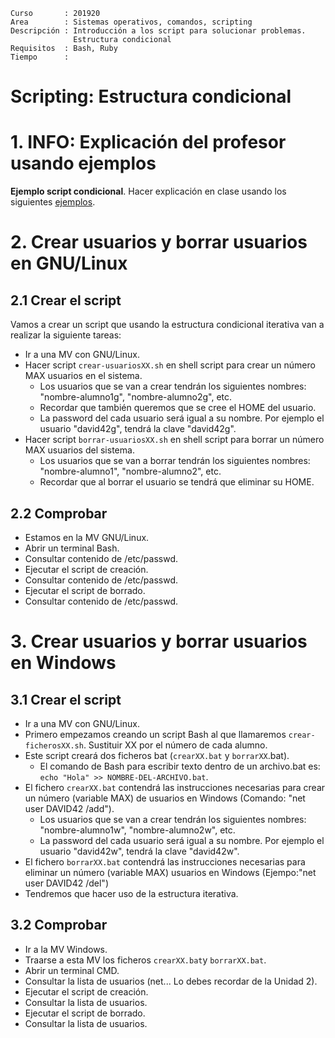 
```
Curso       : 201920
Area        : Sistemas operativos, comandos, scripting
Descripción : Introducción a los script para solucionar problemas.
              Estructura condicional
Requisitos  : Bash, Ruby
Tiempo      :
```

# Scripting: Estructura condicional

# 1. INFO: Explicación del profesor usando ejemplos

**Ejemplo script condicional**. Hacer explicación en clase usando los siguientes [ejemplos](files/condicional).

# 2. Crear usuarios y borrar usuarios en GNU/Linux

## 2.1 Crear el script

Vamos a crear un script que usando la estructura condicional iterativa van a realizar la siguiente tareas:
* Ir a una MV con GNU/Linux.
* Hacer script `crear-usuariosXX.sh` en shell script para crear un número MAX usuarios en el sistema.
    * Los usuarios que se van a crear tendrán los siguientes nombres: "nombre-alumno1g", "nombre-alumno2g", etc.
    * Recordar que también queremos que se cree el HOME del usuario.
    * La password del cada usuario será igual a su nombre. Por ejemplo el usuario "david42g", tendrá la clave "david42g".
* Hacer script `borrar-usuariosXX.sh` en shell script para borrar un número MAX usuarios del sistema.
    * Los usuarios que se van a borrar tendrán los siguientes nombres: "nombre-alumno1", "nombre-alumno2", etc.
    * Recordar que al borrar el usuario se tendrá que eliminar su HOME.

## 2.2 Comprobar

* Estamos en la MV GNU/Linux.
* Abrir un terminal Bash.
* Consultar contenido de /etc/passwd.
* Ejecutar el script de creación.
* Consultar contenido de /etc/passwd.
* Ejecutar el script de borrado.
* Consultar contenido de /etc/passwd.

# 3. Crear usuarios y borrar usuarios en Windows

## 3.1 Crear el script

* Ir a una MV con GNU/Linux.
* Primero empezamos creando un script Bash al que llamaremos `crear-ficherosXX.sh`. Sustituir XX por el número de cada alumno.
* Este script creará dos ficheros bat (`crearXX.bat` y `borrarXX`.bat).
    * El comando de Bash para escribir texto dentro de un archivo.bat es: `echo "Hola" >> NOMBRE-DEL-ARCHIVO.bat`.
* El fichero `crearXX.bat` contendrá las instrucciones necesarias para crear un número (variable MAX) de usuarios en Windows (Comando: "net user DAVID42 /add").
    * Los usuarios que se van a crear tendrán los siguientes nombres: "nombre-alumno1w", "nombre-alumno2w", etc.
    * La password del cada usuario será igual a su nombre. Por ejemplo el usuario "david42w", tendrá la clave "david42w".
* El fichero `borrarXX.bat` contendrá las instrucciones necesarias para eliminar un número (variable MAX) usuarios en Windows (Ejempo:"net user DAVID42 /del")
* Tendremos que hacer uso de la estructura iterativa.

## 3.2 Comprobar

* Ir a la MV Windows.
* Traarse a esta MV los ficheros `crearXX.bat`y `borrarXX.bat`.
* Abrir un terminal CMD.
* Consultar la lista de usuarios (net... Lo debes recordar de la Unidad 2).
* Ejecutar el script de creación.
* Consultar la lista de usuarios.
* Ejecutar el script de borrado.
* Consultar la lista de usuarios.
